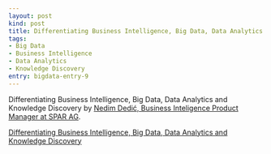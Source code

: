```yaml
---
layout: post
kind: post
title: Differentiating Business Intelligence, Big Data, Data Analytics and Knowledge Discovery
tags:
- Big Data
- Business Intelligence
- Data Analytics
- Knowledge Discovery
entry: bigdata-entry-9
---
```


<p>Differentiating Business Intelligence, Big Data, Data Analytics and Knowledge Discovery by <a href="https://www.linkedin.com/in/nedimdedic" target="_blank">Nedim Dedić, Business Inteligence Product Manager at SPAR AG</a>.</p>
<p><a href="https://www.linkedin.com/pulse/differentiating-business-intelligence-big-data-analytics-nedim-dedi%C4%87?trk=hp-feed-article-title-like" target="_blank">Differentiating Business Intelligence, Big Data, Data Analytics and Knowledge Discovery</a></p>

